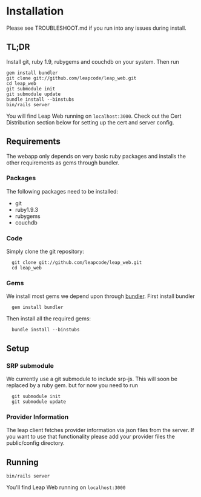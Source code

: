 # Installation #

Please see TROUBLESHOOT.md if you run into any issues during install.

## TL;DR ##

Install git, ruby 1.9, rubygems and couchdb on your system. Then run

```
gem install bundler
git clone git://github.com/leapcode/leap_web.git
cd leap_web
git submodule init
git submodule update
bundle install --binstubs
bin/rails server
```

You will find Leap Web running on `localhost:3000`. Check out the Cert Distribution section below for setting up the cert and server config.

## Requirements ##

The webapp only depends on very basic ruby packages and installs the other requirements as gems through bundler.

### Packages ###

The following packages need to be installed:

* git
* ruby1.9.3
* rubygems
* couchdb

### Code ###

Simply clone the git repository:

```
  git clone git://github.com/leapcode/leap_web.git
  cd leap_web
```

### Gems ###

We install most gems we depend upon through [bundler](http://gembundler.com). First install bundler

```
  gem install bundler
```

Then install all the required gems:
```
  bundle install --binstubs
```

## Setup ##

### SRP submodule ###

We currently use a git submodule to include srp-js. This will soon be replaced by a ruby gem. but for now you need to run

```
  git submodule init
  git submodule update
```

### Provider Information ###

The leap client fetches provider information via json files from the server.
If you want to use that functionality please add your provider files the public/config directory.

## Running ##

```
bin/rails server
```

You'll find Leap Web running on `localhost:3000`
